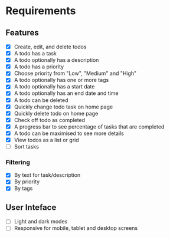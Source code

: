 # Requirements

## Features

- [x] Create, edit, and delete todos
- [x] A todo has a task
- [x] A todo optionally has a description
- [x] A todo has a priority
- [x] Choose priority from "Low", "Medium" and "High"
- [x] A todo optionally has one or more tags
- [x] A todo optionally has a start date
- [x] A todo optionally has an end date and time
- [x] A todo can be deleted
- [x] Quickly change todo task on home page
- [x] Quickly delete todo on home page
- [x] Check off todo as completed
- [x] A progress bar to see percentage of tasks that are completed
- [x] A todo can be maximised to see more details
- [x] View todos as a list or grid
- [ ] Sort tasks

### Filtering

- [x] By text for task/description
- [x] By priority
- [x] By tags

## User Inteface

- [ ] Light and dark modes
- [ ] Responsive for mobile, tablet and desktop screens
